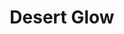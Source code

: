 ---
layout: product-presets
slug: desert-glow
title: Desert Glow
price: $35
before-image: /uploads/travel/travel-1.jpg
after-image: /uploads/travel/travel-2.jpg
---
